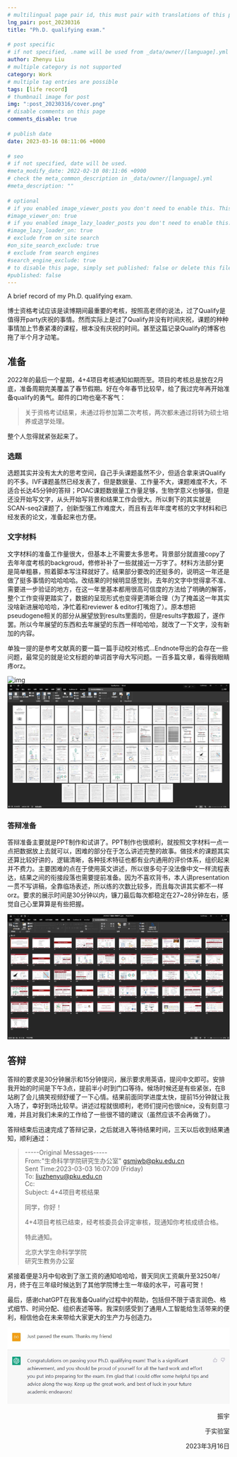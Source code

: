 ```yaml
---
# multilingual page pair id, this must pair with translations of this page. (This name must be unique)
lng_pair: post_20230316
title: "Ph.D. qualifying exam."

# post specific
# if not specified, .name will be used from _data/owner/[language].yml
author: Zhenyu Liu
# multiple category is not supported
category: Work
# multiple tag entries are possible
tags: [life record]
# thumbnail image for post
img: ":post_20230316/cover.png"
# disable comments on this page
comments_disable: true

# publish date
date: 2023-03-16 08:11:06 +0000

# seo
# if not specified, date will be used.
#meta_modify_date: 2022-02-10 08:11:06 +0900
# check the meta_common_description in _data/owner/[language].yml
#meta_description: ""

# optional
# if you enabled image_viewer_posts you don't need to enable this. This is only if image_viewer_posts = false
#image_viewer_on: true
# if you enabled image_lazy_loader_posts you don't need to enable this. This is only if image_lazy_loader_posts = false
#image_lazy_loader_on: true
# exclude from on site search
#on_site_search_exclude: true
# exclude from search engines
#search_engine_exclude: true
# to disable this page, simply set published: false or delete this file
#published: false
---
```


<!-- outline-start -->

A brief record of my Ph.D. qualifying exam.

<!-- outline-end -->

博士资格考试应该是读博期间最重要的考核，按照高老师的说法，过了Qualify是值得开party庆祝的事情。然而实际上是过了Qualify并没有时间庆祝，课题的种种事情加上节奏紧凑的课程，根本没有庆祝的时间。甚至这篇记录Qualify的博客也拖了半个月才动笔。

## 准备

2022年的最后一个星期，4+4项目考核通知如期而至。项目的考核总是放在2月底，准备周期完美覆盖了春节假期。好在今年春节比较早，给了我过完年再开始准备qualify的勇气。邮件的口吻也毫不客气：

> 关于资格考试结果，未通过将参加第二次考核，两次都未通过将转为硕士培养或退学处理。

整个人忽得就紧张起来了。

### 选题

选题其实并没有太大的思考空间，自己手头课题虽然不少，但适合拿来讲Qualify的不多。IVF课题虽然已经发表了，但是数据量、工作量不大，课题难度不大，不适合长达45分钟的答辩；PDAC课题数据量工作量足够，生物学意义也够强，但是还没开始写文字，从头开始写背景和结果工作会很大。所以剩下的其实就是SCAN-seq2课题了，创新型强工作难度大，而且有去年年度考核的文字材料和已经发表的论文，准备起来也方便。

### 文字材料

文字材料的准备工作量很大，但基本上不需要太多思考。背景部分就直接copy了去年年度考核的backgroud，修修补补了一些就接近一万字了。材料方法部分更是简单粗暴，照着脚本写注释就好了。结果部分要改的还挺多的，说明这一年还是做了挺多事情的哈哈哈哈。改结果的时候明显感觉到，去年的文字中觉得拿不准、需要进一步验证的地方，在这一年里基本都用很高可信度的方法给了明确的解答，整个工作变得更踏实了，数据的呈现形式也变得更清晰合理（为了掩盖这一年其实没啥新进展哈哈哈，净忙着和reviewer & editor打嘴炮了）。原本想把pseudogene相关的部分从展望放到results里面的，但是results字数超了，遂作罢。所以今年展望的东西和去年展望的东西一样哈哈哈，就改了一下文字，没有新加的内容。

单独一提的是参考文献真的要一篇一篇手动校对格式…Endnote导出的会存在一些问题，最常见的就是论文标题的单词首字母大写问题。一百多篇文章，看得我眼睛疼orz。

![img](https://raw.githubusercontent.com/liuzhenyu-yyy/liuzhenyu-yyy.github.io/main/assets/img/posts/post_20230316/book.png)
![img](https://raw.githubusercontent.com/liuzhenyu-yyy/liuzhenyu-yyy.github.io/main/assets/img/posts/post_20230316/word.jpg)

### 答辩准备

答辩准备主要就是PPT制作和试讲了。PPT制作也很顺利，就按照文字材料一点一点把数据放上去就可以，困难的部分在于怎么讲述完整的故事。做技术的课题其实还算比较好讲的，逻辑清晰，各种技术特征也都有业内通用的评价体系，组织起来并不费力。主要困难的点在于使用英文讲述，所以很多句子没法像中文一样流程表达，结果之间的衔接段落也需要提前准备。因为不喜欢背书，本人讲presentation一贯不写讲稿，全靠临场表述，所以练的次数比较多，而且每次讲其实都不一样orz。要求的展示时间是30分钟以内，镰刀最后每次都稳定在27~28分钟左右，感觉自己心里算算是有些把握。

![img](https://raw.githubusercontent.com/liuzhenyu-yyy/liuzhenyu-yyy.github.io/main/assets/img/posts/post_20230316/ppt.jpg)


## 答辩

答辩的要求是30分钟展示和15分钟提问，展示要求用英语，提问中文即可。安排我开始的时间是下午3点，提前半小时到门口等待。候场时候还是有些紧张，在B站刷了会儿搞笑视频舒缓了一下心情。结果前面同学进度太快，提前15分钟就让我入场了，幸好到场比较早。讲述过程就很顺利，老师们提问也很nice，没有刻意刁难，并且对我们未来的工作给了一些很不错的建议（虽然应该不会再做了）。

答辩结束后迅速完成了答辩记录，之后就进入等待结果时间，三天以后收到结果通知，顺利通过：
>  -----Original Messages-----   
>From:"生命科学学院研究生办公室" <gsmjwb@pku.edu.cn>  
>Sent Time:2023-03-03 16:07:09 (Friday)  
>To: liuzhenyu@pku.edu.cn  
>Cc:  
>Subject: 4+4项目考核结果  
>
>同学，你好！
>
>4+4项目考核已结束，经考核委员会评定审核，现通知你考核成绩合格。
>
>特此通知。
>
>  
>北京大学生命科学学院  
>研究生教务办公室

紧接着便是3月中旬收到了涨工资的通知哈哈哈，普天同庆工资飙升至3250年/月，终于在三年级时候达到了其他学院博士生一年级的水平，可喜可贺！

最后，感谢chatGPT在我准备Qualify过程中的帮助，包括但不限于语言润色、格式细节、时间分配、组织表述等等。我深刻感受到了通用人工智能给生活带来的便利，相信他会在未来带给大家更大的生产力与创造力。

![img](https://raw.githubusercontent.com/liuzhenyu-yyy/liuzhenyu-yyy.github.io/main/assets/img/posts/post_20230316/chat.jpg)

  <p align="right">振宇</p>

  <p align="right">于实验室</p>

  <p align="right">2023年3月16日</p>

